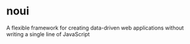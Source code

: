 # noui
A flexible framework for creating data-driven web applications without writing a single line of JavaScript
